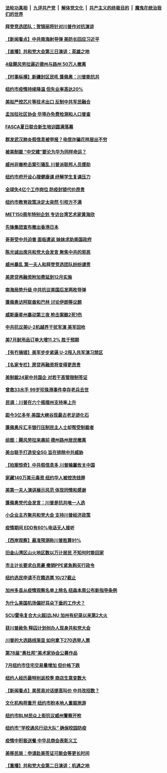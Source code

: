 ####  [法轮功真相](../../../../basic/blob/master/README.md?t=08271031) &nbsp;|&nbsp; [九评共产党](../../../../9ping.md/blob/master/README.md?t=08271031) &nbsp;|&nbsp; [解体党文化](../../../../jtdwh.md/blob/master/README.md?t=08271031)  &nbsp;|&nbsp; [共产主义的终极目的](../../../../gczydzjmd.md/blob/master/README.md?t=08271031) &nbsp;|&nbsp; [魔鬼在统治我们的世界](../../../../mgztzwmdsj.md/blob/master/README.md?t=08271031) 

#### [拜登竞选团队：贺锦丽将针对川普作对抗演讲](../pages/nsc412/n12360087.md?t=08271031) 

#### [【新闻看点】中共南海射导弹 美防长回应习近平](../pages/nsc412/n12359708.md?t=08271031) 

#### [【直播】共和党大会第三日演讲：英雄之地](../pages/nsc412/n12358896.md?t=08271031) 

#### [4级飓风劳拉逼近德州与路州 50万人撤离](../pages/nsc412/n12360001.md?t=08271031) 

#### [【时事纵横】新疆封区民吼 蓬佩奥：川普能抗共](../pages/nsc412/n12359705.md?t=08271031) 

#### [纽约市疫情持续降温 但失业率高达20%](../pages/nsc412/n12359910.md?t=08271031) 

#### [美拟严控芯片等技术出口 反制中共军民融合](../pages/nsc412/n12359792.md?t=08271031) 

#### [孟加拉社区协会 华埠办免费检测和人口普查](../pages/nsc412/n12359675.md?t=08271031) 

#### [FASCA夏日联合新生培训圆满落幕](../pages/nsc412/n12359681.md?t=08271031) 

#### [群发武汉肺炎假信息被举报？电信诈骗花样层出不穷](../pages/nsc412/n12359742.md?t=08271031) 

#### [被美制裁 “中交建”要沦为华为同样命运？](../pages/nsc412/n12359769.md?t=08271031) 

#### [威州非裔枪击案引骚乱 川普派联邦人员援助](../pages/nsc412/n12359697.md?t=08271031) 

#### [纽约市府开设心理健康课 纾解学生复课压力](../pages/nsc412/n12359772.md?t=08271031) 

#### [全球失4亿个工作岗位 防疫封锁代价昂贵](../pages/nsc412/n12357571.md?t=08271031) 

#### [纽约市教育政策决定太突然 引校方不满](../pages/nsc412/n12359821.md?t=08271031) 

#### [MET150周年特别企划 专访台湾艺术家黄海欣](../pages/nsc412/n12359824.md?t=08271031) 

#### [先锋集团宣布撤出香港日本](../pages/nsc412/n12359577.md?t=08271031) 

#### [哥哥受中共迫害 面临遣返 妹妹求助美国政府](../pages/nsc412/n12356647.md?t=08271031) 

#### [陈光诚出席共和党大会发言 聚焦中共的邪恶](../pages/nsc412/n12359653.md?t=08271031) 

#### [威州暴乱 第一夫人和拜登竞选团队纷纷谴责](../pages/nsc412/n12359541.md?t=08271031) 

#### [美房贷再融资附加费延到12月实施](../pages/nsc412/n12359325.md?t=08271031) 

#### [南海局势升级 中共抗议美国后发两枚导弹](../pages/nsc412/n12359460.md?t=08271031) 

#### [蓬佩奥访阿联酋和巴林 讨论伊朗等议题](../pages/nsc412/n12359446.md?t=08271031) 

#### [威斯康星州暴动第三夜 枪击案酿2死1伤](../pages/nsc412/n12359283.md?t=08271031) 

#### [中共抗议美U-2机越界干扰军演 美军回呛](../pages/nsc412/n12359269.md?t=08271031) 

#### [美7月耐用品订单大增11.2% 胜于预期](../pages/nsc412/n12359128.md?t=08271031) 

#### [【有冇搞错】美军步步紧逼 U-2闯入共军演习禁区](../pages/nsc412/n12358985.md?t=08271031) 

#### [【名家专栏】房贷再融资将变得更昂贵](../pages/nsc412/n12354508.md?t=08271031) 

#### [美制裁24家中共国企 对若干高管限制签证](../pages/nsc412/n12359211.md?t=08271031) 

#### [曾救33水手 99岁珍珠港事件幸存老兵去世](../pages/nsc412/n12359096.md?t=08271031) 

#### [民调：川普在六个摇摆州支持率上升](../pages/nsc412/n12358898.md?t=08271031) 

#### [距今3亿多年 美国大峡谷现最古老足迹化石](../pages/nsc412/n12358126.md?t=08271031) 

#### [蓬佩奥斥汇丰银行压制民主人士却帮受制裁者](../pages/nsc412/n12359060.md?t=08271031) 

#### [组图：飓风劳拉来袭前 德州路州居民撤离](../pages/nsc412/n12358878.md?t=08271031) 

#### [美台联手打造安全5G 旨在排除中共威胁](../pages/nsc412/n12359009.md?t=08271031) 

#### [【拍案惊奇】中共假信息多 川普输赢攸关中国](../pages/nsc412/n12357890.md?t=08271031) 

#### [家藏140万美元毒资 纽约华人被控洗钱罪](../pages/nsc412/n12357850.md?t=08271031) 

#### [美第一夫人演讲展示风范 体现同情和感谢](../pages/nsc412/n12357755.md?t=08271031) 

#### [蓬佩奥党代会发言：川普是抗共唯一人选](../pages/nsc412/n12358466.md?t=08271031) 

#### [小企业主齐聚共和党大会 支持川普经济政策](../pages/nsc412/n12358250.md?t=08271031) 

#### [疫情期间   EDD有60%电话无人接听](../pages/nsc412/n12358150.md?t=08271031) 

#### [【西岸观察】最准预测称川普胜算91%](../pages/nsc412/n12357980.md?t=08271031) 

#### [旧金山湾区山火地区数以万计居民 不知何时能回家](../pages/nsc412/n12358061.md?t=08271031) 

#### [市主计长要求白思豪 撤销PPE紧急购买行政令](../pages/nsc412/n12357902.md?t=08271031) 

#### [纽约选民申请不在籍选票 10/27截止](../pages/nsc412/n12357853.md?t=08271031) 

#### [加州多县从疫情观察名单上除名 纽森本周公布新指导条例](../pages/nsc412/n12358018.md?t=08271031) 

#### [为什么美国机场偏好耳朵下垂的工作犬？](../pages/nsc412/n12357981.md?t=08271031) 

#### [SCU雷电复合大火超过LNU     加州有纪录以来第2大火](../pages/nsc412/n12357884.md?t=08271031) 

#### [获川普赦免 释囚计划创办人现身共和党大会](../pages/nsc412/n12357731.md?t=08271031) 

#### [川普的大选路线渐显 如何拿下270选举人票](../pages/nsc412/n12357688.md?t=08271031) 

#### [第78届“奥杜邦”美术家协会公募作品](../pages/nsc412/n12357133.md?t=08271031) 

#### [7月纽约市住宅交易量增加 但价格下跌](../pages/nsc412/n12357265.md?t=08271031) 

#### [纽约人经历最特别返校季 商店生意变数大](../pages/nsc412/n12357284.md?t=08271031) 

#### [【新闻看点】美贸易对话提高叫价 中共改招数？](../pages/nsc412/n12357238.md?t=08271031) 

#### [文化机构将重开 纽约市盼本地人重振旅游](../pages/nsc412/n12357286.md?t=08271031) 

#### [纽约市BLM民众上街抗议威州警察开枪](../pages/nsc412/n12357288.md?t=08271031) 

#### [纽约市“学校通风行动大队” 确保校园防疫](../pages/nsc412/n12357310.md?t=08271031) 

#### [疫情中积极送餐 中华总商会表彰义工](../pages/nsc412/n12357352.md?t=08271031) 

#### [美移民局：申请赴美签证可能会等更长时间](../pages/nsc412/n12357401.md?t=08271031) 

#### [【重播】共和党大会第二日演讲：机遇之地](../pages/nsc412/n12356959.md?t=08271031) 

